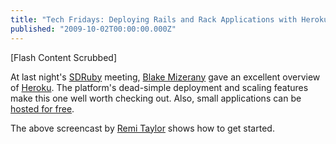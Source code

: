```yaml
---
title: "Tech Fridays: Deploying Rails and Rack Applications with Heroku"
published: "2009-10-02T00:00:00.000Z"
---
```


\[Flash Content Scrubbed\]

At last night's [SDRuby](http://sdruby.com/) meeting, [Blake Mizerany](http://twitter.com/bmizerany) gave an excellent overview of <a href="http://heroku.com">Heroku</a>. The platform's dead-simple deployment and scaling features make this one well worth checking out. Also, small applications can be [hosted for free](http://heroku.com/pricing).

The above screencast by [Remi Taylor](http://remi.org/) shows how to get started.